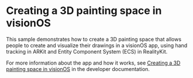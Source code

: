 # Creating a 3D painting space in visionOS

This sample demonstrates how to create a 3D painting space that allows people to create and visualize their drawings in a visionOS app, using hand tracking in ARKit and Entity Component System (ECS) in RealityKit.

For more information about the app and how it works, see [Creating a 3D painting space in visionOS][link-to-sample] in the developer documentation.

[link-to-sample]: https://developer.apple.com/documentation/realitykit/creating-a-3d-painting-space-in-visionos
